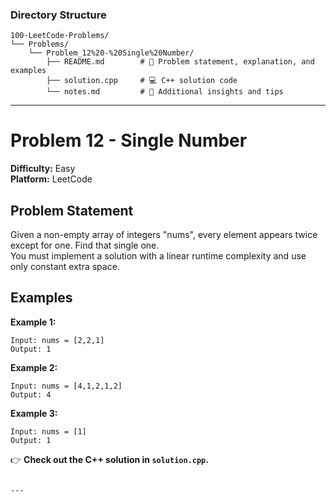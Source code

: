 ### **Directory Structure**

```
100-LeetCode-Problems/
└── Problems/
    └── Problem_12%20-%20Single%20Number/
        ├── README.md        # 📄 Problem statement, explanation, and examples
        ├── solution.cpp     # 💻 C++ solution code
        └── notes.md         # 📝 Additional insights and tips
```

---

# Problem 12 - Single Number

**Difficulty:** Easy  
**Platform:** LeetCode

## Problem Statement

Given a non-empty array of integers "nums", every element appears twice except for one. Find that single one.  
You must implement a solution with a linear runtime complexity and use only constant extra space.

## Examples

**Example 1:**  
```
Input: nums = [2,2,1]
Output: 1
```

**Example 2:**  
```
Input: nums = [4,1,2,1,2]
Output: 4
```

**Example 3:**  
```
Input: nums = [1]
Output: 1
```

👉 **Check out the C++ solution in `solution.cpp`.**
```

---
